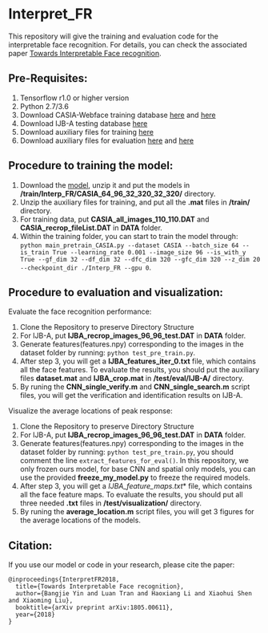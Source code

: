 # Interpret_FR

This repository will give the training and evaluation code for the interpretable face recognition. For details, you can check  the associated paper [Towards Interpretable Face recognition](https://arxiv.org/abs/1805.00611).

## Pre-Requisites:
1. Tensorflow r1.0 or higher version
2. Python 2.7/3.6
3. Download CASIA-Webface training database [here](https://www.cse.msu.edu/computervision/bj_CASIA_all_images_110_110.dat.zip) and  [here](https://www.cse.msu.edu/computervision/bj_CASIA_recrop_fileList.dat.zip)
4. Download IJB-A testing database [here](https://www.cse.msu.edu/computervision/bj_IJBA_recrop_images_96_96_test.dat.zip)
5. Download auxiliary files for training  [here](https://www.cse.msu.edu/computervision/bj_matlab_data.zip)
6. Download auxiliary files for evaluation  [here](https://www.cse.msu.edu/computervision/bj_IJBA_crop.mat.zip) and  [here](https://www.cse.msu.edu/computervision/bj_dataset.mat.zip)

## Procedure to training the model:
1. Download the [model](https://www.cse.msu.edu/computervision/bj_pretrained_models.zip), unzip it and put the models in **/train/Interp_FR/CASIA_64_96_32_320_32_320/** directory.
2. Unzip the auxiliary files for training, and put all the **.mat** files in **/train/** directory.
2. For training data, put **CASIA_all_images_110_110.DAT** and **CASIA_recrop_fileList.DAT** in **DATA** folder.
3. Within the training folder, you can start to train the model through: `python main_pretrain_CASIA.py --dataset CASIA --batch_size 64 --is_train True --learning_rate 0.001 --image_size 96 --is_with_y True --gf_dim 32 --df_dim 32 --dfc_dim 320 --gfc_dim 320 --z_dim 20 --checkpoint_dir ./Interp_FR --gpu 0`.


## Procedure to evaluation and visualization:
Evaluate the face recognition performance:
1. Clone the Repository to preserve Directory Structure
2. For IJB-A, put **IJBA_recrop_images_96_96_test.DAT** in **DATA** folder.
3. Generate features(features.npy) corresponding to the images in the dataset folder by running: `python test_pre_train.py`.
4. After step 3, you will get a **IJBA_features_iter_0.txt** file, which contains all the face features.  To evaluate the results, you should put the auxiliary files **dataset.mat** and **IJBA_crop.mat** in **/test/eval/IJB-A/** directory.
5. By runing the **CNN_single_verify.m** and **CNN_single_search.m** script files, you will get the verification and identification results on IJB-A.

Visualize the average locations of peak response:
1. Clone the Repository to preserve Directory Structure
2. For IJB-A, put **IJBA_recrop_images_96_96_test.DAT** in **DATA** folder.
3. Generate features(features.npy) corresponding to the images in the dataset folder by running: `python test_pre_train.py`, you should comment the line `extract_features_for_eval()`. In this repository, we only frozen ours model, for base CNN and spatial only models, you can use the provided **freeze_my_model.py** to freeze the required models.
4. After step 3, you will get a **IJBA_feature_maps*.txt** file, which contains all the face feature maps.  To evaluate the results, you should put all three needed **.txt** files in **/test/visualization/** directory.
5. By runing the **average_location.m** script files, you will get 3 figures for the average locations of the models.


## Citation:

If you use our model or code in your research, please cite the paper:

```
@inproceedings{InterpretFR2018,
  title={Towards Interpretable Face recognition},
  author={Bangjie Yin and Luan Tran and Haoxiang Li and Xiaohui Shen and Xiaoming Liu},
  booktitle={arXiv preprint arXiv:1805.00611},
  year={2018}
}
```